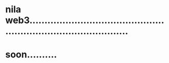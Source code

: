 # nila web3......................................................................................
# soon..........
